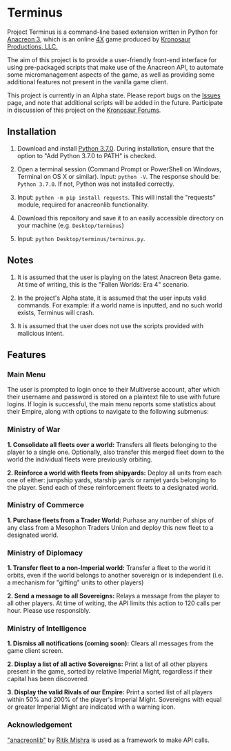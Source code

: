 # Terminus #

Project Terminus is a command-line based extension written in Python for [Anacreon 3](https://anacreon.kronosaur.com), which is an online [4X](https://en.wikipedia.org/wiki/4X) game produced by [Kronosaur Productions, LLC.](http://kronosaur.com/)

The aim of this project is to provide a user-friendly front-end interface for using pre-packaged scripts that make use of the Anacreon API, to automate some micromanagement aspects of the game, as well as providing some additional features not present in the vanilla game client.

This project is currently in an Alpha state. Please report bugs on the [Issues](https://github.com/RexImperator/terminus/issues) page, and note that additional scripts will be added in the future. Participate in discussion of this project on the [Kronosaur Forums](https://forums.kronosaur.com/viewforum.php?f=48).

## Installation ##

1. Download and install [Python 3.7.0](https://www.python.org/downloads/). During installation, ensure that the option to "Add Python 3.7.0 to PATH" is checked.

2. Open a terminal session (Command Prompt or PowerShell on Windows, Terminal on OS X or similar). Input: ```python -V```. The response should be: ```Python 3.7.0```. If not, Python was not installed correctly.

3. Input: ```python -m pip install requests```. This will install the "requests" module, required for anacreonlib functionality.

4. Download this repository and save it to an easily accessible directory on your machine (e.g. ```Desktop/terminus```)

5. Input: ```python Desktop/terminus/terminus.py```.

## Notes ##

1. It is assumed that the user is playing on the latest Anacreon Beta game. At time of writing, this is the "Fallen Worlds: Era 4" scenario.

2. In the project's Alpha state, it is assumed that the user inputs valid commands. For example: if a world name is inputted, and no such world exists, Terminus will crash.

3. It is assumed that the user does not use the scripts provided with malicious intent.

## Features ##

### Main Menu ###

The user is prompted to login once to their Multiverse account, after which their username and password is stored on a plaintext file to use with future logins. If login is successful, the main menu reports some statistics about their Empire, along with options to navigate to the following submenus:

### Ministry of War ###

**1. Consolidate all fleets over a world:** Transfers all fleets belonging to the player to a single one. Optionally, also transfer this merged fleet down to the world the individual fleets were previously orbiting.

**2. Reinforce a world with fleets from shipyards:** Deploy all units from each one of either: jumpship yards, starship yards or ramjet yards belonging to the player. Send each of these reinforcement fleets to a designated world.

### Ministry of Commerce ###

**1. Purchase fleets from a Trader World:** Purhase any number of ships of any class from a Mesophon Traders Union and deploy this new fleet to a designated world.

### Ministry of Diplomacy ###

**1. Transfer fleet to a non-Imperial world:** Transfer a fleet to the world it orbits, even if the world belongs to another sovereign or is independent (i.e. a mechanism for "gifting" units to other players)

**2. Send a message to all Sovereigns:** Relays a message from the player to all other players. At time of writing, the API limits this action to 120 calls per hour. Please use responsibly.

### Ministry of Intelligence ###

**1. Dismiss all notifications (coming soon):** Clears all messages from the game client screen.

**2. Display a list of all active Sovereigns:** Print a list of all other players present in the game, sorted by relative Imperial Might, regardless if their capital has been discovered.
    
**3. Display the valid Rivals of our Empire:** Print a sorted list of all players within 50% and 200% of the player's Imperial Might. Sovereigns with equal or greater Imperial Might are indicated with a warning icon.

### Acknowledgement ###

["anacreonlib"](https://github.com/ritikmishra/anacreonlib) by [Ritik Mishra](https://github.com/ritikmishra) is used as a framework to make API calls.
